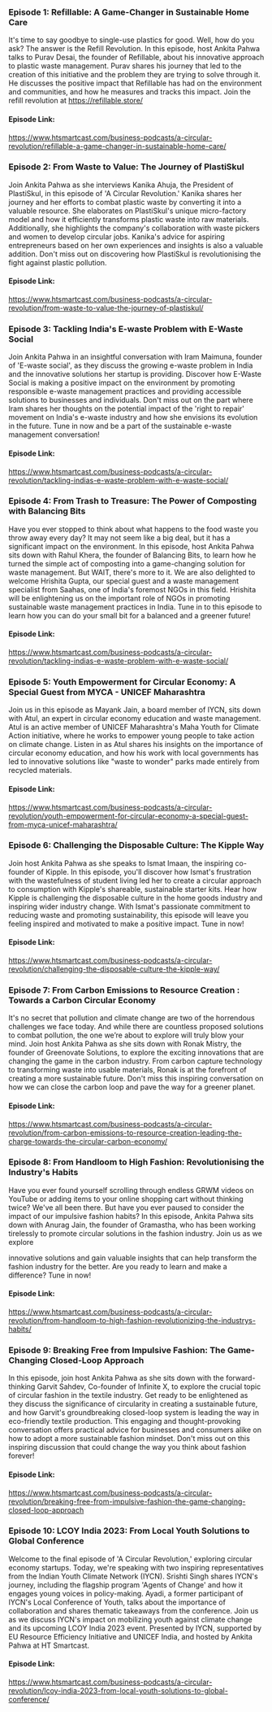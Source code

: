 ### Episode 1: Refillable: A Game-Changer in Sustainable Home Care
It's time to say goodbye to single-use plastics for good. Well, how do you ask? The answer is the Refill Revolution. In this episode, host Ankita Pahwa talks to Purav Desai, the founder of Refillable, about his innovative approach to plastic waste management. Purav shares his journey that led to the creation of this initiative and the problem they are trying to solve through it. He discusses the positive impact that Refillable has had on the environment and communities, and how he measures and tracks this impact. Join the refill revolution at https://refillable.store/

#### Episode Link:
https://www.htsmartcast.com/business-podcasts/a-circular-revolution/refillable-a-game-changer-in-sustainable-home-care/


### Episode 2: From Waste to Value: The Journey of PlastiSkul
Join Ankita Pahwa as she interviews Kanika Ahuja, the President of PlastiSkul, in this episode of 'A Circular Revolution.' Kanika shares her journey and her efforts to combat plastic waste by converting it into a valuable resource. She elaborates on PlastiSkul's unique micro-factory model and how it efficiently transforms plastic waste into raw materials. Additionally, she highlights the company's collaboration with waste pickers and women to develop circular jobs. Kanika's advice for aspiring entrepreneurs based on her own experiences and insights is also a valuable addition. Don't miss out on discovering how PlastiSkul is revolutionising the fight against plastic pollution.

#### Episode Link:
https://www.htsmartcast.com/business-podcasts/a-circular-revolution/from-waste-to-value-the-journey-of-plastiskul/


### Episode 3: Tackling India's E-waste Problem with E-Waste Social
Join Ankita Pahwa in an insightful conversation with Iram Maimuna, founder of 'E-waste social', as they discuss the growing e-waste problem in India and the innovative solutions her startup is providing. Discover how E-Waste Social is making a positive impact on the environment by promoting responsible e-waste management practices and providing accessible solutions to businesses and individuals.
Don't miss out on the part where Iram shares her thoughts on the potential impact of the 'right to repair' movement on India's e-waste industry and how she envisions its evolution in the future. Tune in now and be a part of the sustainable e-waste management conversation!

#### Episode Link:
https://www.htsmartcast.com/business-podcasts/a-circular-revolution/tackling-indias-e-waste-problem-with-e-waste-social/

### Episode 4: From Trash to Treasure: The Power of Composting with Balancing Bits
Have you ever stopped to think about what happens to the food waste you throw away every day? It may not seem like a big deal, but it has a significant impact on the environment. In this episode, host Ankita Pahwa sits down with Rahul Khera, the founder of Balancing Bits, to learn how he turned the simple act of composting into a game-changing solution for waste management. But WAIT, there's more to it. We are also delighted to welcome Hrishita Gupta, our special guest and a waste management specialist from Saahas, one of India's foremost NGOs in this field. Hrishita will be enlightening us on the important role of NGOs in promoting sustainable waste management practices in India. Tune in to this episode to learn how you can do your small bit for a balanced and a greener future!

#### Episode Link:
https://www.htsmartcast.com/business-podcasts/a-circular-revolution/tackling-indias-e-waste-problem-with-e-waste-social/


### Episode 5: Youth Empowerment for Circular Economy: A Special Guest from MYCA - UNICEF Maharashtra
Join us in this episode as Mayank Jain, a board member of IYCN, sits down with Atul, an expert in circular economy education and waste management. Atul is an active member of UNICEF Maharashtra's Maha Youth for Climate Action initiative, where he works to empower young people to take action on climate change. Listen in as Atul shares his insights on the importance of circular economy education, and how his work with local governments has led to innovative solutions like "waste to wonder" parks made entirely from recycled materials.

#### Episode Link:
https://www.htsmartcast.com/business-podcasts/a-circular-revolution/youth-empowerment-for-circular-economy-a-special-guest-from-myca-unicef-maharashtra/


### Episode 6: Challenging the Disposable Culture: The Kipple Way
Join host Ankita Pahwa as she speaks to Ismat Imaan, the inspiring co-founder of Kipple. In this episode, you'll discover how Ismat's frustration with the wastefulness of student living led her to create a circular approach to consumption with Kipple's shareable, sustainable starter kits. Hear how Kipple is challenging the disposable culture in the home goods industry and inspiring wider industry change. With Ismat's passionate commitment to reducing waste and promoting sustainability, this episode will leave you feeling inspired and motivated to make a positive impact. Tune in now!

#### Episode Link:
https://www.htsmartcast.com/business-podcasts/a-circular-revolution/challenging-the-disposable-culture-the-kipple-way/


### Episode 7: From Carbon Emissions to Resource Creation : Towards a Carbon Circular Economy
It's no secret that pollution and climate change are two of the horrendous challenges we face today. And while there are countless proposed solutions to combat pollution, the one we’re about to explore will truly blow your mind. Join host Ankita Pahwa as she sits down with Ronak Mistry, the founder of Greenovate Solutions, to explore the exciting innovations that are changing the game in the carbon industry. From carbon capture technology to transforming waste into usable materials, Ronak is at the forefront of creating a more sustainable future. Don't miss this inspiring conversation on how we can close the carbon loop and pave the way for a greener planet.

#### Episode Link:
https://www.htsmartcast.com/business-podcasts/a-circular-revolution/from-carbon-emissions-to-resource-creation-leading-the-charge-towards-the-circular-carbon-economy/


### Episode 8: From Handloom to High Fashion: Revolutionising the Industry's Habits
Have you ever found yourself scrolling through endless GRWM videos on YouTube or adding items to your online shopping cart without thinking twice? We've all been there. But have you ever paused to consider the impact of our impulsive fashion habits? In this episode, Ankita Pahwa sits down with Anurag Jain, the founder of Gramastha, who has been working tirelessly to promote circular solutions in the fashion industry. Join us as we explore 

innovative solutions and gain valuable insights that can help transform the fashion industry for the better. Are you ready to learn and make a difference? Tune in now!

#### Episode Link:
https://www.htsmartcast.com/business-podcasts/a-circular-revolution/from-handloom-to-high-fashion-revolutionizing-the-industrys-habits/


### Episode 9:  Breaking Free from Impulsive Fashion: The Game-Changing Closed-Loop Approach
In this episode, join host Ankita Pahwa as she sits down with the forward-thinking Garvit Sahdev, Co-founder of Infinite X, to explore the crucial topic of circular fashion in the textile industry. Get ready to be enlightened as they discuss the significance of circularity in creating a sustainable future, and how Garvit's groundbreaking closed-loop system is leading the way in eco-friendly textile production. This engaging and thought-provoking conversation offers practical advice for businesses and consumers alike on how to adopt a more sustainable fashion mindset. Don't miss out on this inspiring discussion that could change the way you think about fashion forever!

#### Episode Link:
https://www.htsmartcast.com/business-podcasts/a-circular-revolution/breaking-free-from-impulsive-fashion-the-game-changing-closed-loop-approach


### Episode 10: LCOY India 2023: From Local Youth Solutions to Global Conference
Welcome to the final episode of 'A Circular Revolution,' exploring circular economy startups. Today, we're speaking with two inspiring representatives from the Indian Youth Climate Network (IYCN). Srishti Singh shares IYCN's journey, including the flagship program 'Agents of Change' and how it engages young voices in policy-making. Ayadi, a former participant of IYCN's Local Conference of Youth, talks about the importance of collaboration and shares thematic takeaways from the conference. Join us as we discuss IYCN's impact on mobilizing youth against climate change and its upcoming LCOY India 2023 event. Presented by IYCN, supported by EU Resource Efficiency Initiative and UNICEF India, and hosted by Ankita Pahwa at HT Smartcast.

#### Episode Link:
https://www.htsmartcast.com/business-podcasts/a-circular-revolution/lcoy-india-2023-from-local-youth-solutions-to-global-conference/
